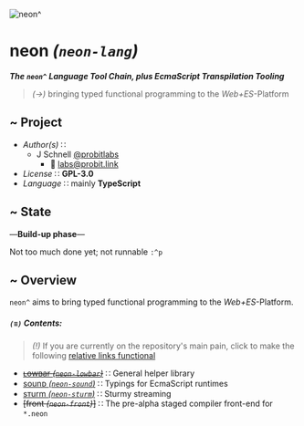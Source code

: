 ![neon^](https://placehold.it/120/c2ff23/ff23c2?text=neon^)

neon *(`neon-lang`)*
===
***The `neon^` Language Tool Chain, plus *EcmaScript* Transpilation Tooling***

>   *(→)* bringing typed functional programming to the *Web+ES*-Platform


## ~ Project

+   *Author(s)* ∷
    -   J Schnell [@probitlabs](https://github.com/probitlabs)
        *   :e-mail: <labs@probit.link>
+   *License*
    ∷ **GPL-3.0**
+   *Language*
    ∷ mainly **TypeScript**


## ~ State

—**Build-up phase**—

Not too much done yet; not runnable `:^p`


## ~ Overview

`neon^` aims to bring typed functional programming to the *Web+ES*-Platform.

##### *`(≡)`* Contents:

>   *(!)* If you are currently on the repository's main pain,
>   click to make the following [relative links functional](/doc/index.md)

+   ~~[ʟowʙar  *(`neon-lowbar`)*](@lowbar/index.md)~~
    ∷ General helper library
+   [sounᴅ *(`neon-sound`)*](@sound/index.md)
    ∷ Typings for EcmaScript runtimes
+   [sᴛurm *(`neon-sturm`)*](@sturm/index.md)
    ∷ Sturmy streaming
+   ~~[front *(`neon-front`)*]~~
    ∷ The pre-alpha staged compiler front-end for `*.neon`
